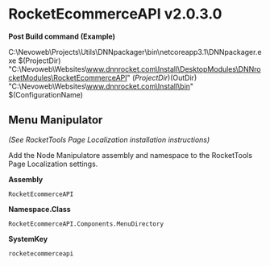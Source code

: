 # RocketEcommerceAPI  v2.0.3.0


**Post Build command (Example)**

C:\Nevoweb\Projects\Utils\DNNpackager\bin\netcoreapp3.1\DNNpackager.exe $(ProjectDir) "C:\Nevoweb\Websites\www.dnnrocket.com\Install\DesktopModules\DNNrocketModules\RocketEcommerceAPI" $(ProjectDir)$(OutDir) "C:\Nevoweb\Websites\www.dnnrocket.com\Install\bin" $(ConfigurationName)




## Menu Manipulator

*(See RocketTools Page Localization installation instructions)*

Add the Node Manipulatore assembly and namespace to the RocketTools Page Localization settings.  

**Assembly**
```
RocketEcommerceAPI
```
**Namespace.Class**
```
RocketEcommerceAPI.Components.MenuDirectory
```
**SystemKey**
```
rocketecommerceapi
```